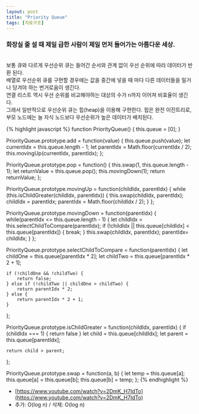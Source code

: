 ```yaml
---
layout: post
title: "Priority Queue"
tags: [자료구조]
---
```

### 화장실 줄 설 때 제일 급한 사람이 제일 먼저 들어가는 아름다운 세상.

<br/>
보통 큐와 다르게 우선순위 큐는 들어간 순서와 관계 없이 우선 순위에 따라 데이터가 반환 된다.<br>
배열로 우선순위 큐를 구현할 경우에는 값을 중간에 넣을 때 마다 다른 데이터들을 밀거나 당겨야 하는 번거로움이 생긴다.<br>
연결 리스트 역시 우선 순위를 비교해야하는 대상의 수가 n까지 이어져 비효율이 생긴다. <br>
그래서 일반적으로 우선순위 큐는  힙(heap)을 이용해 구현한다. 힙은 완전 이진트리로, 부모 노드에는 늘 자식 노드보다 우선순위가 높은 데이터가 배치된다.

{% highlight javascript %}
function PriorityQueue() {
    this.queue = [0];
}

PriorityQueue.prototype.add = function(value) {
    this.queue.push(value);
    let currentIdx = this.queue.length - 1;
    let parentIdx = Math.floor(currentIdx / 2);
    this.movingUp(currentIdx, parentIdx);
};

PriorityQueue.prototype.pop = function() {
    this.swap(1, this.queue.length - 1);
    let returnValue = this.queue.pop();
    this.movingDown(1);
    return returnValue;
};

PriorityQueue.prototype.movingUp = function(childIdx, parentIdx) {
    while (this.isChildGreater(childIdx, parentIdx)) {
        this.swap(childIdx, parentIdx);
        childIdx = parentIdx;
        parentIdx = Math.floor(childIdx / 2);
    }
};

PriorityQueue.prototype.movingDown = function(parentIdx) {
    while(parentIdx <= this.queue.length - 1) {
        let childIdx = this.selectChildToCompare(parentIdx);
        if (!childIdx || this.queue[childIdx] < this.queue[parentIdx]) {
            break;
        }
        this.swap(childIdx, parentIdx);
        parentIdx= childIdx;
    }
};

PriorityQueue.prototype.selectChildToCompare = function(parentIdx) {
    let childOne = this.queue[parentIdx * 2];
    let childTwo = this.queue[parentIdx * 2 + 1];

    if (!childOne && !childTwo) {
        return false;
    } else if (!childTwo || childOne > childTwo) {
        return parentIdx * 2;
    } else {
        return parentIdx * 2 + 1;
    }
};

PriorityQueue.prototype.isChildGreater = function(childIdx, parentIdx) {
    if (childIdx === 1) {
        return false
    }
    let child = this.queue[childIdx];
    let parent = this.queue[parentIdx];

    return child > parent;
};

PriorityQueue.prototype.swap = function(a, b) {
    let temp = this.queue[a];
    this.queue[a] = this.queue[b];
    this.queue[b] = temp;
};
{% endhighlight %}
- [https://www.youtube.com/watch?v=2DmK_H7IdTo](https://www.youtube.com/watch?v=2DmK_H7IdTo)
- 추가: O(log n) / 삭제: O(log n)

